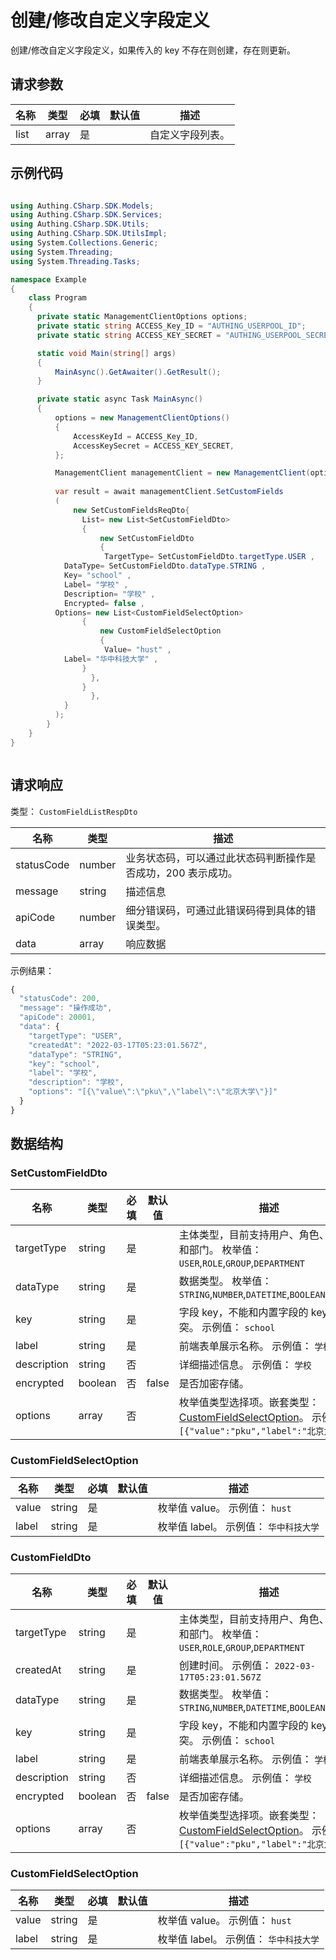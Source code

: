 # 创建/修改自定义字段定义

<!--
  警告⚠️：
  不要直接修改该文档，
  https://github.com/Authing/authing-docs-factory
  使用该项目进行生成
-->

创建/修改自定义字段定义，如果传入的 key 不存在则创建，存在则更新。

## 请求参数

| 名称 | 类型 | 必填 | 默认值 | 描述 |
| ---- | ---- | ---- | ---- | ---- |
| list | array | 是 |  | 自定义字段列表。  |


## 示例代码

```csharp

using Authing.CSharp.SDK.Models;
using Authing.CSharp.SDK.Services;
using Authing.CSharp.SDK.Utils;
using Authing.CSharp.SDK.UtilsImpl;
using System.Collections.Generic;
using System.Threading;
using System.Threading.Tasks;

namespace Example
{
    class Program
    {
      private static ManagementClientOptions options;
      private static string ACCESS_Key_ID = "AUTHING_USERPOOL_ID";
      private static string ACCESS_KEY_SECRET = "AUTHING_USERPOOL_SECRET";

      static void Main(string[] args)
      {
          MainAsync().GetAwaiter().GetResult();
      }

      private static async Task MainAsync()
      {
          options = new ManagementClientOptions()
          {
              AccessKeyId = ACCESS_Key_ID,
              AccessKeySecret = ACCESS_KEY_SECRET,
          };

          ManagementClient managementClient = new ManagementClient(options);
        
          var result = await managementClient.SetCustomFields
          (
              new SetCustomFieldsReqDto{
                List= new List<SetCustomFieldDto>
                {
                    new SetCustomFieldDto
                    {
                     TargetType= SetCustomFieldDto.targetType.USER ,
            DataType= SetCustomFieldDto.dataType.STRING ,
            Key= "school" ,
            Label= "学校" ,
            Description= "学校" ,
            Encrypted= false ,
          Options= new List<CustomFieldSelectOption>
                {
                    new CustomFieldSelectOption
                    {
                     Value= "hust" ,
            Label= "华中科技大学" ,
                }
                  },
                }
                  },
            }
          );
        }
    }
}



```



## 请求响应

类型： `CustomFieldListRespDto`

| 名称 | 类型 | 描述 |
| ---- | ---- | ---- |
| statusCode | number | 业务状态码，可以通过此状态码判断操作是否成功，200 表示成功。 |
| message | string | 描述信息 |
| apiCode | number | 细分错误码，可通过此错误码得到具体的错误类型。 |
| data | array | 响应数据 |



示例结果：

```js
{
  "statusCode": 200,
  "message": "操作成功",
  "apiCode": 20001,
  "data": {
    "targetType": "USER",
    "createdAt": "2022-03-17T05:23:01.567Z",
    "dataType": "STRING",
    "key": "school",
    "label": "学校",
    "description": "学校",
    "options": "[{\"value\":\"pku\",\"label\":\"北京大学\"}]"
  }
}
```

## 数据结构


### <a id="SetCustomFieldDto"></a> SetCustomFieldDto

| 名称 | 类型 | 必填 |默认值| 描述 |
| ---- |  ---- | ---- | --- | ---- |
| targetType | string | 是 |  | 主体类型，目前支持用户、角色、分组和部门。 枚举值：`USER`,`ROLE`,`GROUP`,`DEPARTMENT`  |
| dataType | string | 是 |  | 数据类型。 枚举值：`STRING`,`NUMBER`,`DATETIME`,`BOOLEAN`,`SELECT`  |
| key | string | 是 |  | 字段 key，不能和内置字段的 key 冲突。 示例值： `school`  |
| label | string | 是 |  | 前端表单展示名称。 示例值： `学校`  |
| description | string | 否 |  | 详细描述信息。 示例值： `学校`  |
| encrypted | boolean | 否 | false | 是否加密存储。   |
| options | array | 否 |  | 枚举值类型选择项。嵌套类型：<a href="#CustomFieldSelectOption">CustomFieldSelectOption</a>。 示例值： `[{"value":"pku","label":"北京大学"}]`  |


### <a id="CustomFieldSelectOption"></a> CustomFieldSelectOption

| 名称 | 类型 | 必填 |默认值| 描述 |
| ---- |  ---- | ---- | --- | ---- |
| value | string | 是 |  | 枚举值 value。 示例值： `hust`  |
| label | string | 是 |  | 枚举值 label。 示例值： `华中科技大学`  |


### <a id="CustomFieldDto"></a> CustomFieldDto

| 名称 | 类型 | 必填 |默认值| 描述 |
| ---- |  ---- | ---- | --- | ---- |
| targetType | string | 是 |  | 主体类型，目前支持用户、角色、分组和部门。 枚举值：`USER`,`ROLE`,`GROUP`,`DEPARTMENT`  |
| createdAt | string | 是 |  | 创建时间。 示例值： `2022-03-17T05:23:01.567Z`  |
| dataType | string | 是 |  | 数据类型。 枚举值：`STRING`,`NUMBER`,`DATETIME`,`BOOLEAN`,`SELECT`  |
| key | string | 是 |  | 字段 key，不能和内置字段的 key 冲突。 示例值： `school`  |
| label | string | 是 |  | 前端表单展示名称。 示例值： `学校`  |
| description | string | 否 |  | 详细描述信息。 示例值： `学校`  |
| encrypted | boolean | 否 | false | 是否加密存储。   |
| options | array | 否 |  | 枚举值类型选择项。嵌套类型：<a href="#CustomFieldSelectOption">CustomFieldSelectOption</a>。 示例值： `[{"value":"pku","label":"北京大学"}]`  |


### <a id="CustomFieldSelectOption"></a> CustomFieldSelectOption

| 名称 | 类型 | 必填 |默认值| 描述 |
| ---- |  ---- | ---- | --- | ---- |
| value | string | 是 |  | 枚举值 value。 示例值： `hust`  |
| label | string | 是 |  | 枚举值 label。 示例值： `华中科技大学`  |


